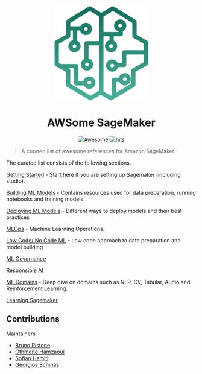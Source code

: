 <div align="center">
  <a href="https://aws.amazon.com/sagemaker/">
  <img width="250" height="250"  src="img/awesome-sagemaker-intro.svg" alt="SageMaker"></a>
</div>
<h1 align="center">
	AWSome SageMaker
</h1>
<div align="center">
  <a href="https://github.com/sindresorhus/awesome">
  <img src="https://awesome.re/badge.svg" alt="Awesome">
  </a>
  <img src="https://hits.seeyoufarm.com/api/count/incr/badge.svg?url=https%3A%2F%2Fgithub.com%2Fsofianhamiti%2Fawesome-sagemaker&count_bg=%23198ED5&title_bg=%23555555&icon=&icon_color=%23E7E7E7&title=hits&edge_flat=false" alt="hits">
</div>

> A curated list of awesome references for Amazon SageMaker.

The curated list consists of the following sections.  

[Getting Started](Getting_Started.md)  - Start here if you are setting up Sagemaker (including studio). 

[Building ML Models](building_ml_models.md) - Contains resources used for data preparation, running notebooks and training models 

[Deploying ML Models](deploying_ml_models.md) - Different ways to deploy models and their best practices

[MLOps](mlops.md) - Machine Learning Operations.

[Low Code/ No Code ML](low_code_no_code_ml.md) - Low code approach to date preparation and model building

[ML Governance](ml_governance.md)

[Responsible AI](responsible_ai.md)

[ML Domains](ml_domains.md) - Deep dive on domains such as NLP, CV, Tabular, Audio and Reinforcement Learning.

[Learning Sagemaker](learning_sagemaker.md)

<a name="contributions" /></a>
## Contributions
Maintainers 
- [Bruno Pistone](https://github.com/brunopistone)
- [Othmane Hamzaoui](https://github.com/Othmane796)
- [Sofian Hamiti](https://github.com/SofianHamiti)
- [Georgios Schinas](https://github.com/Georschi)